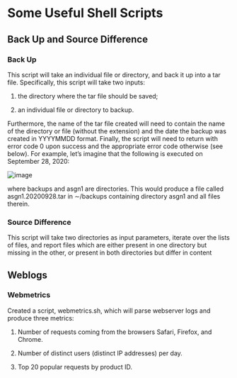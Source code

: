 # Some Useful Shell Scripts
## Back Up and Source Difference
### Back Up
This script will take an individual file or directory, and back it up into a tar file. Specifically, this script will take two inputs:

1. the directory where the tar file should be saved;

2. an individual file or directory to backup.

Furthermore, the name of the tar file created will need to contain the name of the directory or file (without the extension) and the date the backup was created in YYYYMMDD format. Finally, the script will need to return with error code 0 upon success and the appropriate error code otherwise (see below). For example, let’s imagine that the following is executed on September 28, 2020:

![image](https://user-images.githubusercontent.com/68981504/148325966-84ec577f-af5c-4872-835d-2e60cbcf67e6.png)

where backups and asgn1 are directories. This would produce a file called asgn1.20200928.tar in ∼/backups containing directory asgn1 and all files therein.

### Source Difference
This script will take two directories as input parameters, iterate over the lists of files, and report files which are either present in one directory but missing in the other, or present in both directories but differ in content

## Weblogs
### Webmetrics
Created a script, webmetrics.sh, which will parse webserver logs and produce three metrics:

1. Number of requests coming from the browsers Safari, Firefox, and Chrome. 

2. Number of distinct users (distinct IP addresses) per day.

3. Top 20 popular requests by product ID.
